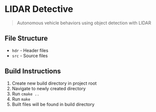 # LIDAR Detective

> Autonomous vehicle behaviors using object detection with LIDAR

## File Structure
* `hdr` - Header files
* `src` - Source files

## Build Instructions
1. Create new build directory in project root
2. Navigate to newly created directory
3. Run `cmake ..`
4. Run `make`
5. Built files will be found in build directory
